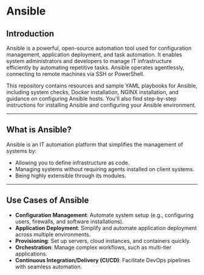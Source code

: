 # Ansible

## Introduction

Ansible is a powerful, open-source automation tool used for configuration management, application deployment, and task automation. It enables system administrators and developers to manage IT infrastructure efficiently by automating repetitive tasks. Ansible operates agentlessly, connecting to remote machines via SSH or PowerShell.

This repository contains resources and sample YAML playbooks for Ansible, including system checks, Docker installation, NGINX installation, and guidance on configuring Ansible hosts. You'll also find step-by-step instructions for installing Ansible and configuring your Ansible environment.

---

## What is Ansible?

Ansible is an IT automation platform that simplifies the management of systems by:
- Allowing you to define infrastructure as code.
- Managing systems without requiring agents installed on client systems.
- Being highly extensible through its modules.

---

## Use Cases of Ansible

- **Configuration Management**: Automate system setup (e.g., configuring users, firewalls, and software installations).
- **Application Deployment**: Simplify and automate application deployment across multiple environments.
- **Provisioning**: Set up servers, cloud instances, and containers quickly.
- **Orchestration**: Manage complex workflows, such as multi-tier applications.
- **Continuous Integration/Delivery (CI/CD)**: Facilitate DevOps pipelines with seamless automation.
